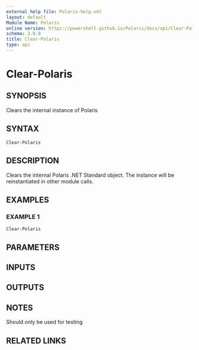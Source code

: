 ```yaml
---
external help file: Polaris-help.xml
layout: default
Module Name: Polaris
online version: https://powershell.github.io/Polaris/docs/api/Clear-Polaris.html
schema: 2.0.0
title: Clear-Polaris
type: api
---
```


# Clear-Polaris

## SYNOPSIS
Clears the internal instance of Polaris

## SYNTAX

```
Clear-Polaris
```

## DESCRIPTION
Clears the internal Polaris .NET Standard object. 
The instance will be reinstantiated in other module calls.

## EXAMPLES

### EXAMPLE 1
```
Clear-Polaris
```

## PARAMETERS

## INPUTS

## OUTPUTS

## NOTES
Should only be used for testing

## RELATED LINKS

